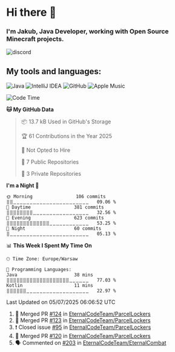 
# Hi there 👋

### I'm Jakub, Java Developer, working with Open Source Minecraft projects.


![discord](https://discord.c99.nl/widget/theme-4/533345209434767372.png)
## My tools and languages:
<img alt="Java" src="https://img.shields.io/badge/java-%23ED8B00.svg?style=for-the-badge&logo=java&logoColor=white"/> <img alt="IntelliJ IDEA" src="https://img.shields.io/badge/IntelliJIDEA-000000.svg?style=for-the-badge&logo=intellij-idea&logoColor=white"/> <img alt="GitHub" src="https://img.shields.io/badge/github-%23121011.svg?style=for-the-badge&logo=github&logoColor=white"/> <img alt="Apple Music" src="https://img.shields.io/badge/Apple_Music-9933CC?style=for-the-badge&logo=apple-music&logoColor=white" />

<!--START_SECTION:waka-->
![Code Time](http://img.shields.io/badge/Code%20Time-337%20hrs%2048%20mins-blue)

**🐱 My GitHub Data** 

> 📦 13.7 kB Used in GitHub's Storage 
 > 
> 🏆 61 Contributions in the Year 2025
 > 
> 🚫 Not Opted to Hire
 > 
> 📜 7 Public Repositories 
 > 
> 🔑 3 Private Repositories 
 > 
**I'm a Night 🦉** 

```text
🌞 Morning                106 commits         ⣿⣿⣀⣀⣀⣀⣀⣀⣀⣀⣀⣀⣀⣀⣀⣀⣀⣀⣀⣀⣀⣀⣀⣀⣀   09.06 % 
🌆 Daytime                381 commits         ⣿⣿⣿⣿⣿⣿⣿⣿⣀⣀⣀⣀⣀⣀⣀⣀⣀⣀⣀⣀⣀⣀⣀⣀⣀   32.56 % 
🌃 Evening                623 commits         ⣿⣿⣿⣿⣿⣿⣿⣿⣿⣿⣿⣿⣿⣀⣀⣀⣀⣀⣀⣀⣀⣀⣀⣀⣀   53.25 % 
🌙 Night                  60 commits          ⣿⣀⣀⣀⣀⣀⣀⣀⣀⣀⣀⣀⣀⣀⣀⣀⣀⣀⣀⣀⣀⣀⣀⣀⣀   05.13 % 
```


📊 **This Week I Spent My Time On** 

```text
🕑︎ Time Zone: Europe/Warsaw

💬 Programming Languages: 
Java                     38 mins             ⣿⣿⣿⣿⣿⣿⣿⣿⣿⣿⣿⣿⣿⣿⣿⣿⣿⣿⣿⣀⣀⣀⣀⣀⣀   77.03 % 
Kotlin                   11 mins             ⣿⣿⣿⣿⣿⣿⣀⣀⣀⣀⣀⣀⣀⣀⣀⣀⣀⣀⣀⣀⣀⣀⣀⣀⣀   22.97 % 
```


 Last Updated on 05/07/2025 06:06:52 UTC
<!--END_SECTION:waka-->

<!--START_SECTION:activity-->
1. 🎉 Merged PR [#124](https://github.com/EternalCodeTeam/ParcelLockers/pull/124) in [EternalCodeTeam/ParcelLockers](https://github.com/EternalCodeTeam/ParcelLockers)
2. 🎉 Merged PR [#123](https://github.com/EternalCodeTeam/ParcelLockers/pull/123) in [EternalCodeTeam/ParcelLockers](https://github.com/EternalCodeTeam/ParcelLockers)
3. ❗️ Closed issue [#95](https://github.com/EternalCodeTeam/ParcelLockers/issues/95) in [EternalCodeTeam/ParcelLockers](https://github.com/EternalCodeTeam/ParcelLockers)
4. 🎉 Merged PR [#120](https://github.com/EternalCodeTeam/ParcelLockers/pull/120) in [EternalCodeTeam/ParcelLockers](https://github.com/EternalCodeTeam/ParcelLockers)
5. 🗣 Commented on [#203](https://github.com/EternalCodeTeam/EternalCombat/issues/203) in [EternalCodeTeam/EternalCombat](https://github.com/EternalCodeTeam/EternalCombat)
<!--END_SECTION:activity-->
